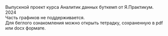 Выпускной проект курса Аналитик данных буткемп от Я.Практикум. 2024\
Часть графиков не поддерживается.  
Для беглого ознакомления можно открыть тетрадку, сохраненную в pdf или docx  формате. 
